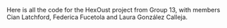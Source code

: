 Here is all the code for the HexOust project from Group 13, 
with members Cian Latchford, Federica Fucetola and Laura González Calleja.
